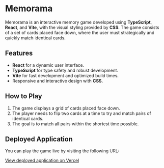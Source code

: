 # Memorama

Memorama is an interactive memory game developed using **TypeScript**, **React**, and **Vite**, with the visual styling provided by **CSS**. The game consists of a set of cards placed face down, where the user must strategically and quickly match identical cards.

## Features

- **React** for a dynamic user interface.
- **TypeScript** for type safety and robust development.
- **Vite** for fast development and optimized build times.
- Responsive and interactive design with **CSS**.

## How to Play

1. The game displays a grid of cards placed face down.
2. The player needs to flip two cards at a time to try and match pairs of identical cards.
3. The goal is to match all pairs within the shortest time possible.

## Deployed Application

You can play the game live by visiting the following URL:

[View deployed application on Vercel](https://memorama-tau.vercel.app/)
